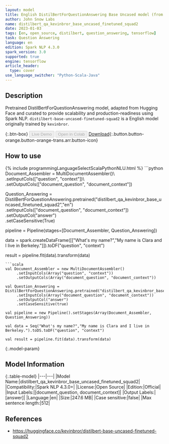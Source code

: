 ```yaml
---
layout: model
title: English DistilBertForQuestionAnswering Base Uncased model (from kevinbror)
author: John Snow Labs
name: distilbert_qa_kevinbror_base_uncased_finetuned_squad2
date: 2023-01-03
tags: [en, open_source, distilbert, question_answering, tensorflow]
task: Question Answering
language: en
edition: Spark NLP 4.3.0
spark_version: 3.0
supported: true
engine: tensorflow
article_header:
  type: cover
use_language_switcher: "Python-Scala-Java"
---
```


## Description

Pretrained DistilBertForQuestionAnswering model, adapted from Hugging Face and curated to provide scalability and production-readiness using Spark NLP. `distilbert-base-uncased-finetuned-squad2` is a English model originally trained by `kevinbror`.

{:.btn-box}
<button class="button button-orange" disabled>Live Demo</button>
<button class="button button-orange" disabled>Open in Colab</button>
[Download](https://s3.amazonaws.com/auxdata.johnsnowlabs.com/public/models/distilbert_qa_kevinbror_base_uncased_finetuned_squad2_en_4.3.0_3.0_1672773532721.zip){:.button.button-orange.button-orange-trans.arr.button-icon}

## How to use



<div class="tabs-box" markdown="1">
{% include programmingLanguageSelectScalaPythonNLU.html %}
```python
Document_Assembler = MultiDocumentAssembler()\
     .setInputCols(["question", "context"])\
     .setOutputCols(["document_question", "document_context"])

Question_Answering = DistilBertForQuestionAnswering.pretrained("distilbert_qa_kevinbror_base_uncased_finetuned_squad2","en")\
     .setInputCols(["document_question", "document_context"])\
     .setOutputCol("answer")\
     .setCaseSensitive(True)
    
pipeline = Pipeline(stages=[Document_Assembler, Question_Answering])

data = spark.createDataFrame([["What's my name?","My name is Clara and I live in Berkeley."]]).toDF("question", "context")

result = pipeline.fit(data).transform(data)
```
```scala
val Document_Assembler = new MultiDocumentAssembler()
     .setInputCols(Array("question", "context"))
     .setOutputCols(Array("document_question", "document_context"))

val Question_Answering = DistilBertForQuestionAnswering.pretrained("distilbert_qa_kevinbror_base_uncased_finetuned_squad2","en")
     .setInputCols(Array("document_question", "document_context"))
     .setOutputCol("answer")
     .setCaseSensitive(true)
    
val pipeline = new Pipeline().setStages(Array(Document_Assembler, Question_Answering))

val data = Seq("What's my name?","My name is Clara and I live in Berkeley.").toDS.toDF("question", "context")

val result = pipeline.fit(data).transform(data)
```
</div>

{:.model-param}
## Model Information

{:.table-model}
|---|---|
|Model Name:|distilbert_qa_kevinbror_base_uncased_finetuned_squad2|
|Compatibility:|Spark NLP 4.3.0+|
|License:|Open Source|
|Edition:|Official|
|Input Labels:|[document_question, document_context]|
|Output Labels:|[answer]|
|Language:|en|
|Size:|247.6 MB|
|Case sensitive:|false|
|Max sentence length:|512|

## References

- https://huggingface.co/kevinbror/distilbert-base-uncased-finetuned-squad2